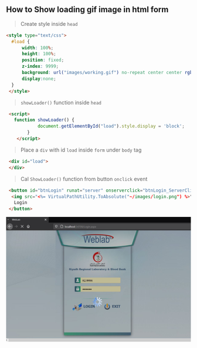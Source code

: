 ## How to Show loading gif image in html form 


> Create style inside `head`
```html
<style type="text/css">
  #load {
      width: 100%;
      height: 100%;
      position: fixed;
      z-index: 9999;
      background: url("images/working.gif") no-repeat center center rgba(0,0,0,0.25);
      display:none;
  }
 </style>
```
> `showLoader()` function inside `head` 

```html 
 <script>
   function showLoader() {
            document.getElementById("load").style.display = 'block';
        }    
    </script>
```

> Place a `div` with id `load` inside `form` under `body` tag 

```html
 <div id="load">
 </div>
```
> Cal `ShowLoader()` function from button `onclick` event    

```html
 <button id="btnLogin" runat="server" onserverclick="btnLogin_ServerClick" onclick="showLoader();">
  <img src="<%= VirtualPathUtility.ToAbsolute("~/images/login.png") %>" />
   Login
 </button>
```

![Loding...](https://github.com/mizanurrhman/angularHelps/blob/main/Images/ShowLoadingHtm.JPG "OutPut")
